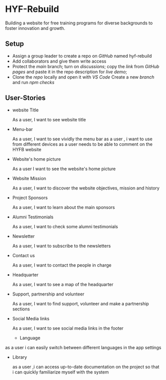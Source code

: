 # HYF-Rebuild

Building a website for free training programs for diverse backgrounds to foster
innovation and growth.

## Setup

- Assign a group leader to create a repo on _GitHub_ named hyf-rebuild
- Add collaborators and give them write access
- Protect the _main_ branch; turn on _discussions_; copy the _link_ from _GitHub
  pages_ and paste it in the repo description for _live demo_;
- Clone the _repo_ locally and open it with _VS Code_ Create a new _branch_ and
  run _npm checks_

## User-Stories

- website Title

  As a user, I want to see website title

- Menu-bar

  As a user, I want to see vividly the menu bar
  as a user , i want to use from different  devices
  as a user needs to be able to comment on the HYFB website

- Website's home picture

  As a user I want to see the website's home picture

- Website Mission

  As a user, I want to discover the website objectives, mission and history

- Project Sponsors

  As a user, I want to learn about the main sponsors

- Alumni Testimonials

  As a user, I want to check some alumni testimonials

- Newsletter

  As a user, I want to subscribe to the newsletters

- Contact us

  As a user, I want to contact the people in charge

- Headquarter

  As a user, I want to see a map of the headquarter

- Support, partnership and volunteer

  As a user, I want to find support, volunteer and make a partnership sections

- Social Media links

  As a user, I want to see social media links in the footer
  
  - Language

 as a  user i can easily switch between  different languages in the app
  settings
  
  
- Library

  as a user ,i can access up-to-date documentation on the project so that
  i can quickly familiarize myself with the system
